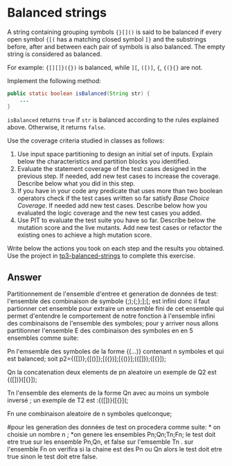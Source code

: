 # Balanced strings

A string containing grouping symbols `{}[]()` is said to be balanced if every open symbol `{[(` has a matching closed symbol `]}` and the substrings before, after and between each pair of symbols is also balanced. The empty string is considered as balanced.

For example: `{[][]}({})` is balanced, while `][`, `([)]`, `{`, `{(}{}` are not.

Implement the following method:

```java
public static boolean isBalanced(String str) {
    ...
}
```

`isBalanced` returns `true` if `str` is balanced according to the rules explained above. Otherwise, it returns `false`.

Use the coverage criteria studied in classes as follows:

1. Use input space partitioning to design an initial set of inputs. Explain below the characteristics and partition blocks you identified.
2. Evaluate the statement coverage of the test cases designed in the previous step. If needed, add new test cases to increase the coverage. Describe below what you did in this step.
3. If you have in your code any predicate that uses more than two boolean operators check if the test cases written so far satisfy *Base Choice Coverage*. If needed add new test cases. Describe below how you evaluated the logic coverage and the new test cases you added.
4. Use PIT to evaluate the test suite you have so far. Describe below the mutation score and the live mutants. Add new test cases or refactor the existing ones to achieve a high mutation score.

Write below the actions you took on each step and the results you obtained.
Use the project in [tp3-balanced-strings](../code/tp3-balanced-strings) to complete this exercise.

## Answer

Partitionnement de l'ensemble d'entree et generation de données de test:
l'ensemble des combinaison de symbole (;);{;};];[; est infini donc il faut partionner cet ensemble pour extraire un ensemble fini de cet ensemble qui permet d'entendre le comportement de notre fonction à l'ensemble infini des combinaisons de l'ensemble des symboles;
pour y arriver nous allons partitionner  l'ensemble E des combinaison des symboles en en 5 ensembles comme suite:
 
Pn l'emsemble des symboles de la forme {(...)} contenant n symboles et qui est balanced;
soit p2={([])};{[()]};[({})];[{()}];({[]});([{}]);
 
Qn la concatenation deux elements de pn aleatoire un exemple de Q2 est {([])}([{}]);
 
Tn  l'ensemble des elements de la forme Qn avec au moins un symbole inversé ; un exemple de T2 est :{([])}([{}](;
 
Fn une combinaison aleatoire de n symboles quelconque;
 
 #pour les generation des données de test on procedera comme suite:
 	* on choisie un nombre n ; 
 	*on genere les ensembles Pn;Qn;Tn;Fn;
 	le test doit etre true sur les ensemble Pn,Qn, et false sur l'emsemble Tn .
 	sur l'ensemble Fn on verifira si la chaine est des Pn ou Qn alors le test doit etre true sinon le test doit etre false.
